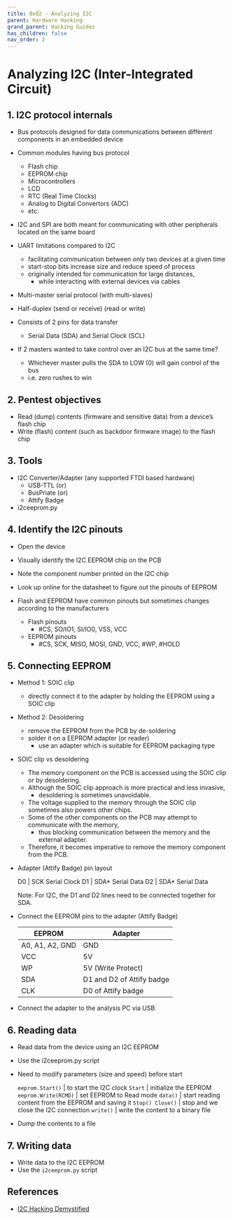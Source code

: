 ```yaml
---
title: 0x02 - Analyzing I2C
parent: Hardware Hacking
grand_parent: Hacking Guides
has_children: false
nav_order: 2
---
```


# Analyzing I2C (Inter-Integrated Circuit)

## 1. I2C protocol internals
* Bus protocols designed for data communications between different components in an embedded device
* Common modules having bus protocol
  * Flash chip
  * EEPROM chip
  * Microcontrollers
  * LCD
  * RTC (Real Time Clocks)
  * Analog to Digital Convertors (ADC)
  * etc.
* I2C and SPI are both meant for communicating with other peripherals located on the same board
* UART limitations compared to I2C
  * facilitating communication between only two devices at a given time
  * start-stop bits increase size and reduce speed of process
  * originally intended for communication for large distances, 
    * while interacting with external devices via cables
  
* Multi-master serial protocol (with multi-slaves)
* Half-duplex (send or receive) (read or write)
* Consists of 2 pins for data transfer
  * Serial Data (SDA) and Serial Clock (SCL)
* If 2 masters wanted to take control over an I2C bus at the same time?
  * Whichever master pulls the SDA to LOW (0) will gain control of the bus
  * i.e. zero rushes to win

## 2. Pentest objectives
  * Read (dump) contents (firmware and sensitive data) from a device’s flash chip
  * Write (flash) content (such as backdoor firmware image) to the flash chip
  
## 3. Tools
  * I2C Converter/Adapter (any supported FTDI based hardware)
    * USB-TTL (or)
    * BusPriate (or)
    * Attify Badge
  * i2ceeprom.py

## 4. Identify the I2C pinouts
  * Open the device
  * Visually identify the I2C EEPROM chip on the PCB
  * Note the component number printed on the I2C chip
  * Look up online for the datasheet to figure out the pinouts of EEPROM
  
  * Flash and EEPROM have common pinouts but sometimes changes according to the manufacturers
    * Flash pinouts
      * #CS, SO/IO1, SI/IO0, VSS, VCC
    * EEPROM pinouts
      * #CS, SCK, MISO, MOSI, GND, VCC, #WP, #HOLD
  
## 5. Connecting EEPROM
  * Method 1: SOIC clip
    * directly connect it to the adapter by holding the EEPROM using a SOIC clip
  * Method 2: Desoldering
    * remove the EEPROM from the PCB by de-soldering
    * solder it on a EEPROM adapter (or reader)
      * use an adapter which is suitable for EEPROM packaging type
  * SOIC clip vs desoldering
    * The memory component on the PCB is accessed using the SOIC clip or by desoldering.
    * Although the SOIC clip approach is more practical and less invasive, 
      * desoldering is sometimes unavoidable.
    * The voltage supplied to the memory through the SOIC clip sometimes also powers other chips.
    * Some of the other components on the PCB may attempt to communicate with the memory, 
      * thus blocking communication between the memory and the external adapter.
    * Therefore, it becomes imperative to remove the memory component from the PCB.
  
  * Adapter (Attify Badge) pin layout
  
    D0  | SCK Serial Clock
    D1  | SDA* Serial Data
    D2  | SDA* Serial Data

    Note: For I2C, the D1 and D2 lines need to be connected together for SDA. 
  
  * Connect the EEPROM pins to the adapter (Attify Badge)

    EEPROM  | Adapter
    --------|--------
    A0, A1, A2, GND  |  GND
    VCC   | 5V 
    WP    | 5V (Write Protect)
    SDA   | D1 and D2 of Attify badge
    CLK   | D0 of Attify badge
    
  * Connect the adapter to the analysis PC via USB
    
## 6. Reading data
  * Read data from the device using an I2C EEPROM
  * Use the i2ceeprom.py script
  * Need to modify parameters (size and speed) before start

    `eeprom.Start()`  | to start the I2C clock
    `Start`  | initialize the EEPROM
    `eeprom.Write(RCMD)`  | set EEPROM to Read mode
    `data()`  | start reading content from the EEPROM and saving it
    `Stop() Close()`  | stop and we close the I2C connection
    `write()`  | write the content to a binary file
  
  * Dump the contents to a file
  
## 7. Writing data
  * Write data to the I2C EEPROM
  * Use the `i2ceeprom.py` script

## References

* [I2C Hacking Demystified](https://elinux.org/images/d/d8/Stoppa.pdf)
